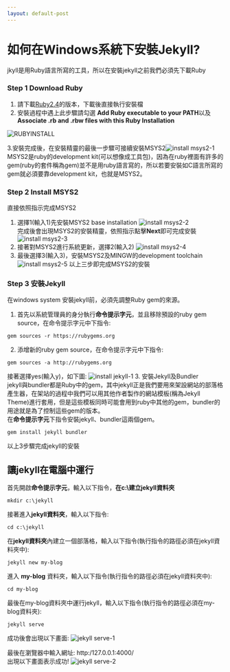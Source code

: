```yaml
---
layout: default-post
---
```

# 如何在Windows系統下安裝Jekyll?
jkyll是用Ruby語言所寫的工具，所以在安裝jekyll之前我們必須先下載Ruby
### Step 1 Download Ruby
1. 請下載[Ruby2.4](https://rubyinstaller.org/downloads/)的版本，下載後直接執行安裝檔
2. 安裝過程中遇上此步驟請勾選 **Add Ruby executable to your PATH**以及**Associate .rb and .rbw files with this Ruby Installation**  

![RUBYINSTALL]({{site.url}}/minicourses/images/JEKYLL-INSTALL-001.PNG)  

3.安裝完成後，在安裝精靈的最後一步驟可接續安裝MSYS2![install msys2-1]({{site.url}}/minicourses/images/JEKYLL-INSTALL-002.PNG)  
MSYS2是ruby的development kit(可以想像成工具包)，因為在ruby裡面有許多的gem(ruby的套件稱為gem)並不是用ruby語言寫的，所以若要安裝如C語言所寫的gem就必須要靠development kit，也就是MSYS2。
### Step 2 Install MSYS2
直接依照指示完成MSYS2
1. 選擇1(輸入1)先安裝MSYS2 base installation
![install msys2-2]({{site.url}}/minicourses/images/JEKYLL-INSTALL-003.PNG)  
完成後會出現MSYS2的安裝精靈，依照指示點擊**Next**即可完成安裝
![install msys2-3]({{site.url}}/minicourses/images/JEKYLL-INSTALL-004.PNG)
2. 接著對MSYS2進行系統更新，選擇2(輸入2)
![install msys2-4]({{site.url}}/minicourses/images/JEKYLL-INSTALL-005.PNG)
3. 最後選擇3(輸入3)，安裝MSYS2及MINGW的development toolchain
![install msys2-5]({{site.url}}/minicourses/images/JEKYLL-INSTALL-006.PNG)
以上三步即完成MSYS2的安裝

### Step 3 安裝Jekyll
在windows system 安裝jekyll前，必須先調整Ruby gem的來源。   
1. 首先以系統管理員的身分執行**命令提示字元**，並且移除預設的ruby gem source，在命令提示字元中下指令:
```
gem sources -r https://rubygems.org
```

2. 添增新的ruby gem source，在命令提示字元中下指令:
```
gem sources -a http://rubygems.org
```
接著選擇yes(輸入y)，如下圖:
![install jekyll-1]({{site.url}}/minicourses/images/JEKYLL-INSTALL-007.PNG)
3. 安裝Jekyll及Bundler   
jekyll與bundler都是Ruby中的gem，其中jekyll正是我們要用來架設網站的部落格產生器，在架站的過程中我們可以用其他作者製作的網站模板(稱為Jekyll Theme)進行套用，但是這些模板同時可能會用到ruby中其他的gem，bundler的用途就是為了控制這些gem的版本。  
在**命令提示字元**下指令安裝jekyll、bundler這兩個gem。  

```
gem install jekyll bundler
```
以上3步驟完成jekyll的安裝

## 讓jekyll在電腦中運行
首先開啟**命令提示字元**，輸入以下指令，**在c:\建立jekyll資料夾**

```
mkdir c:\jekyll
```
接著進入**jekyll資料夾**，輸入以下指令:

```
cd c:\jekyll
```
在**jekyll資料夾**內建立一個部落格，輸入以下指令(執行指令的路徑必須在jekyll資料夾中):

```
jekyll new my-blog
```
進入 **my-blog** 資料夾，輸入以下指令(執行指令的路徑必須在jekyll資料夾中):

```
cd my-blog
```
最後在my-blog資料夾中運行jekyll，輸入以下指令(執行指令的路徑必須在my-blog資料夾):

```
jekyll serve
```
成功後會出現以下畫面:
![jekyll serve-1]({{site.url}}/minicourses/images/JEKYLL-INSTALL-008.PNG)  

最後在瀏覽器中輸入網址:   http:/127.0.0.1:4000/  
出現以下畫面表示成功!
![jekyll serve-2]({{site.url}}/minicourses/images/JEKYLL-INSTALL-009.PNG)
